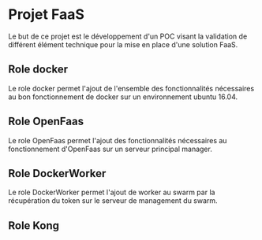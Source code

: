 # Projet FaaS

Le but de ce projet est le développement d'un POC visant la validation de différent élément technique pour la mise en place d'une solution FaaS.

## Role docker

Le role docker permet l'ajout de l'ensemble des fonctionnalités nécessaires au bon fonctionnement de docker sur un environnement ubuntu 16.04.

## Role OpenFaas

Le role OpenFaas permet l'ajout des fonctionnalités nécessaires au fonctionnement d'OpenFaas sur un serveur principal manager.

## Role DockerWorker

Le role DockerWorker permet l'ajout de worker au swarm par la récupération du token sur le serveur de management du swarm.

## Role Kong